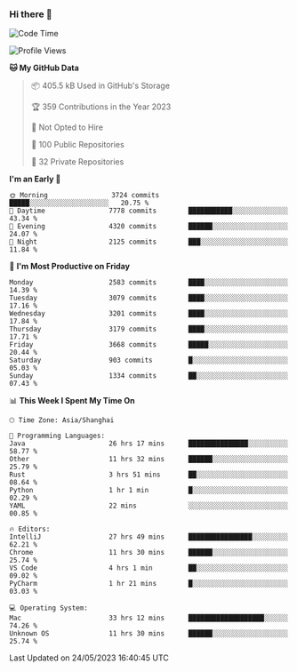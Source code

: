 ### Hi there 👋

<!--
**qbosen/qbosen** is a ✨ _special_ ✨ repository because its `README.md` (this file) appears on your GitHub profile.

Here are some ideas to get you started:

- 🔭 I’m currently working on ...
- 🌱 I’m currently learning ...
- 👯 I’m looking to collaborate on ...
- 🤔 I’m looking for help with ...
- 💬 Ask me about ...
- 📫 How to reach me: ...
- 😄 Pronouns: ...
- ⚡ Fun fact: ...
-->

<!--START_SECTION:waka-->
![Code Time](http://img.shields.io/badge/Code%20Time-2%2C069%20hrs%2016%20mins-blue)

![Profile Views](http://img.shields.io/badge/Profile%20Views-16-blue)

**🐱 My GitHub Data** 

> 📦 405.5 kB Used in GitHub's Storage 
 > 
> 🏆 359 Contributions in the Year 2023
 > 
> 🚫 Not Opted to Hire
 > 
> 📜 100 Public Repositories 
 > 
> 🔑 32 Private Repositories 
 > 
**I'm an Early 🐤** 

```text
🌞 Morning                3724 commits        █████░░░░░░░░░░░░░░░░░░░░   20.75 % 
🌆 Daytime                7778 commits        ███████████░░░░░░░░░░░░░░   43.34 % 
🌃 Evening                4320 commits        ██████░░░░░░░░░░░░░░░░░░░   24.07 % 
🌙 Night                  2125 commits        ███░░░░░░░░░░░░░░░░░░░░░░   11.84 % 
```
📅 **I'm Most Productive on Friday** 

```text
Monday                   2583 commits        ████░░░░░░░░░░░░░░░░░░░░░   14.39 % 
Tuesday                  3079 commits        ████░░░░░░░░░░░░░░░░░░░░░   17.16 % 
Wednesday                3201 commits        ████░░░░░░░░░░░░░░░░░░░░░   17.84 % 
Thursday                 3179 commits        ████░░░░░░░░░░░░░░░░░░░░░   17.71 % 
Friday                   3668 commits        █████░░░░░░░░░░░░░░░░░░░░   20.44 % 
Saturday                 903 commits         █░░░░░░░░░░░░░░░░░░░░░░░░   05.03 % 
Sunday                   1334 commits        ██░░░░░░░░░░░░░░░░░░░░░░░   07.43 % 
```


📊 **This Week I Spent My Time On** 

```text
🕑︎ Time Zone: Asia/Shanghai

💬 Programming Languages: 
Java                     26 hrs 17 mins      ███████████████░░░░░░░░░░   58.77 % 
Other                    11 hrs 32 mins      ██████░░░░░░░░░░░░░░░░░░░   25.79 % 
Rust                     3 hrs 51 mins       ██░░░░░░░░░░░░░░░░░░░░░░░   08.64 % 
Python                   1 hr 1 min          █░░░░░░░░░░░░░░░░░░░░░░░░   02.29 % 
YAML                     22 mins             ░░░░░░░░░░░░░░░░░░░░░░░░░   00.85 % 

🔥 Editors: 
IntelliJ                 27 hrs 49 mins      ████████████████░░░░░░░░░   62.21 % 
Chrome                   11 hrs 30 mins      ██████░░░░░░░░░░░░░░░░░░░   25.74 % 
VS Code                  4 hrs 1 min         ██░░░░░░░░░░░░░░░░░░░░░░░   09.02 % 
PyCharm                  1 hr 21 mins        █░░░░░░░░░░░░░░░░░░░░░░░░   03.03 % 

💻 Operating System: 
Mac                      33 hrs 12 mins      ███████████████████░░░░░░   74.26 % 
Unknown OS               11 hrs 30 mins      ██████░░░░░░░░░░░░░░░░░░░   25.74 % 
```


 Last Updated on 24/05/2023 16:40:45 UTC
<!--END_SECTION:waka-->
